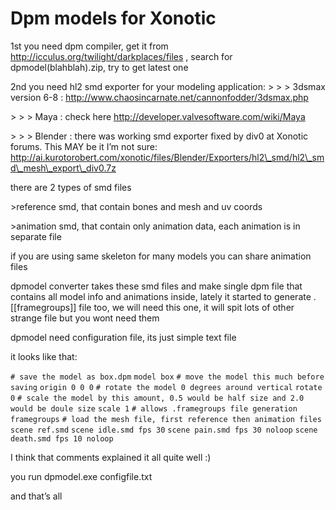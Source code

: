 Dpm models for Xonotic
======================

1st you need dpm compiler, get it from http://icculus.org/twilight/darkplaces/files , search for dpmodel(blahblah).zip, try to get latest one

2nd you need hl2 smd exporter for your modeling application:
\> \> \> 3dsmax version 6-8 : http://www.chaosincarnate.net/cannonfodder/3dsmax.php

\> \> \> Maya : check here http://developer.valvesoftware.com/wiki/Maya

\> \> \> Blender : there was working smd exporter fixed by div0 at Xonotic forums. This MAY be it I’m not sure: http://ai.kurotorobert.com/xonotic/files/Blender/Exporters/hl2\_smd/hl2\_smd\_mesh\_export\_div0.7z

there are 2 types of smd files

\>reference smd, that contain bones and mesh and uv coords

\>animation smd, that contain only animation data, each animation is in separate file

if you are using same skeleton for many models you can share animation files

dpmodel converter takes these smd files and make single dpm file that contains all model info and animations inside, lately it started to generate .[[framegroups]] file too, we will need this one, it will spit lots of other strange file but you wont need them

dpmodel need configuration file, its just simple text file

it looks like that:

`# save the model as box.dpm`
`model box`
`# move the model this much before saving`
`origin 0 0 0`
`# rotate the model 0 degrees around vertical`
`rotate 0`
`# scale the model by this amount, 0.5 would be half size and 2.0 would be doule size`
`scale 1`
`# allows .framegroups file generation`
`framegroups`
`# load the mesh file, first reference then animation files`
`scene ref.smd`
`scene idle.smd fps 30`
`scene pain.smd fps 30 noloop`
`scene death.smd fps 10 noloop`

I think that comments explained it all quite well :)

you run dpmodel.exe configfile.txt

and that’s all
